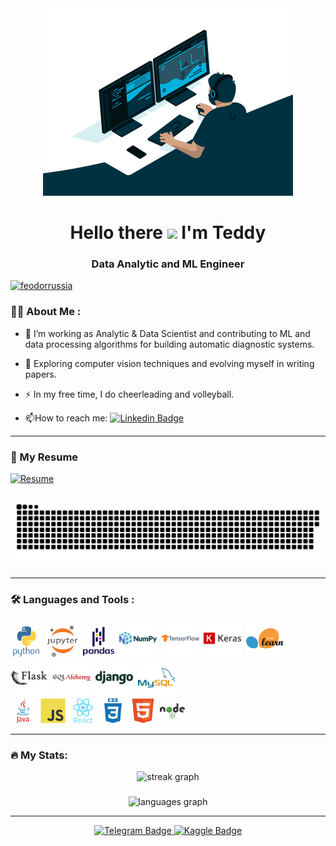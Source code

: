 <div id="header" align="center">
  <div align="center">
    <img height="300" src="assets/home-pic1.gif" />
  </div>
  <h1>
    Hello there
    <img src="https://media.giphy.com/media/hvRJCLFzcasrR4ia7z/giphy.gif" width="30px"/>
     I'm Teddy
  </h1>
  <h3>
    Data Analytic and ML Engineer
  </h3>
</div>

<p align="left"> <a href="https://github.com/ryo-ma/github-profile-trophy"><img src="https://github-profile-trophy.vercel.app/?username=feodorrussia" alt="feodorrussia" /></a> </p>

### :man_technologist: About Me :

- :telescope: I’m working as Analytic & Data Scientist and contributing to ML and data processing algorithms for building automatic diagnostic systems.

- :seedling: Exploring computer vision techniques and evolving myself in writing papers.

- :zap: In my free time, I do cheerleading and volleyball.

- :mailbox:How to reach me: [![Linkedin Badge](https://img.shields.io/badge/-Teddy-blue?style=flat&logo=telegram&logoColor=white)](https://t.me/teddybell_0_o)

---

### 📄 My Resume

[![Resume](https://img.shields.io/static/v1?label=&message=Resume&color=39d353)](Romanchuk_Resume.pdf)

###

<p align="center">
 <img width="600" src="assets/github-snake.svg" alt="snake"/>
  <!-- github-snake.svg stats-pic.gif -->
</p>

---

### :hammer_and_wrench: Languages and Tools :

<div>
  <img src="https://github.com/devicons/devicon/blob/master/icons/python/python-original-wordmark.svg" title="Python" alt="Python" height="50"/>&nbsp;
  <img src="https://github.com/devicons/devicon/blob/master/icons/jupyter/jupyter-original-wordmark.svg" title="Jupyter" alt="Jupyter" height="50"/>&nbsp;
  <img src="https://github.com/devicons/devicon/blob/master/icons/pandas/pandas-original-wordmark.svg" title="Pandas" alt="Pandas" height="50"/>&nbsp;
  <img src="https://github.com/devicons/devicon/blob/master/icons/numpy/numpy-original-wordmark.svg" title="Numpy" alt="Numpy" height="60"/>&nbsp;
  <img src="https://github.com/devicons/devicon/blob/master/icons/tensorflow/tensorflow-original-wordmark.svg" title="Tensorflow" alt="Tensorflow" height="60"/>&nbsp;
  <img src="https://github.com/devicons/devicon/blob/master/icons/keras/keras-original-wordmark.svg" title="Keras" alt="Keras" height="60"/>&nbsp;
  <img src="https://github.com/devicons/devicon/blob/master/icons/scikitlearn/scikitlearn-original.svg" title="SciKit-Learn" alt="SciKit-Learn" height="60"/>&nbsp;
  <img src="https://github.com/devicons/devicon/blob/master/icons/flask/flask-original-wordmark.svg" title="Flask" alt="Flask" height="60"/>&nbsp;
  <img src="https://github.com/devicons/devicon/blob/master/icons/sqlalchemy/sqlalchemy-original-wordmark.svg" title="sqlalchemy" alt="sqlalchemy" height="60"/>&nbsp;
  <img src="https://github.com/devicons/devicon/blob/master/icons/django/django-plain-wordmark.svg" title="Django" alt="Django" height="60"/>&nbsp;
  <img src="https://github.com/devicons/devicon/blob/master/icons/mysql/mysql-original-wordmark.svg" title="MySQL" alt="MySQL" height="60"/>&nbsp;
</div>
<div>
  <img src="https://github.com/devicons/devicon/blob/master/icons/java/java-original-wordmark.svg" title="Java" alt="Java" width="40" height="40"/>&nbsp;
  <img src="https://github.com/devicons/devicon/blob/master/icons/javascript/javascript-original.svg" title="JavaScript" alt="JavaScript" width="40" height="40"/>&nbsp;
  <img src="https://github.com/devicons/devicon/blob/master/icons/react/react-original-wordmark.svg" title="React" alt="React" width="40" height="40"/>&nbsp;
  <img src="https://github.com/devicons/devicon/blob/master/icons/css3/css3-plain-wordmark.svg"  title="CSS3" alt="CSS" width="40" height="40"/>&nbsp;
  <img src="https://github.com/devicons/devicon/blob/master/icons/html5/html5-original.svg" title="HTML5" alt="HTML" width="40" height="40"/>&nbsp;
  <img src="https://github.com/devicons/devicon/blob/master/icons/nodejs/nodejs-original-wordmark.svg" title="NodeJS" alt="NodeJS" width="40" height="40"/>&nbsp;
</div>

---

### :fire: My Stats:

<div align="center">
  <img src="https://streak-stats.demolab.com?user=feodorrussia&locale=en&mode=daily&theme=dark&border_radius=5&order=3" height="220" alt="streak graph" />
</div>

###

<div align="center">
  <img src="https://github-readme-stats.vercel.app/api/top-langs?username=feodorrussia&locale=en&hide_title=false&layout=compact&card_width=320&langs_count=6&theme=dracula&hide_border=false&order=3" height="150" alt="languages graph" />
</div>

---

<div id="footer" align="center">

<div id="badges">
  <a href="https://t.me/teddybell_0_o">
    <img src="https://img.shields.io/badge/Telegram-white?style=for-the-badge&logo=telegram&logoColor=229ED9" alt="Telegram Badge"/>
  </a>
  <a href="https://www.kaggle.com/teddybelous">
    <img src="https://img.shields.io/badge/Kaggle-20beff?style=for-the-badge&logo=kaggle&logoColor=white" alt="Kaggle Badge"/>
  </a>
</div>

<img src="https://komarev.com/ghpvc/?username=feodorrussia&style=flat-square&color=blue" alt=""/>
<!--     
<div><img src="https://media.giphy.com/media/M9gbBd9nbDrOTu1Mqx/giphy.gif" width="100"/> --></div>
</div>

